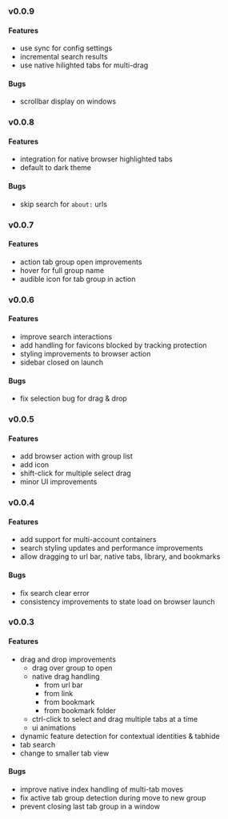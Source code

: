 ### v0.0.9

#### Features
- use sync for config settings
- incremental search results
- use native hilighted tabs for multi-drag

#### Bugs
- scrollbar display on windows

### v0.0.8

#### Features
- integration for native browser highlighted tabs
- default to dark theme

#### Bugs
- skip search for `about:` urls

### v0.0.7

#### Features
- action tab group open improvements
- hover for full group name
- audible icon for tab group in action

### v0.0.6

#### Features
- improve search interactions
- add handling for favicons blocked by tracking protection
- styling improvements to browser action
- sidebar closed on launch

#### Bugs
- fix selection bug for drag & drop

### v0.0.5

#### Features
- add browser action with group list
- add icon
- shift-click for multiple select drag
- minor UI improvements

### v0.0.4

#### Features
- add support for multi-account containers
- search styling updates and performance improvements
- allow dragging to url bar, native tabs, library, and bookmarks

#### Bugs
- fix search clear error
- consistency improvements to state load on browser launch

### v0.0.3

#### Features
- drag and drop improvements
  - drag over group to open
  - native drag handling
    - from url bar
    - from link
    - from bookmark
    - from bookmark folder
  - ctrl-click to select and drag multiple tabs at a time
  - ui animations
- dynamic feature detection for contextual identities & tabhide
- tab search
- change to smaller tab view

#### Bugs
- improve native index handling of multi-tab moves
- fix active tab group detection during move to new group
- prevent closing last tab group in a window

